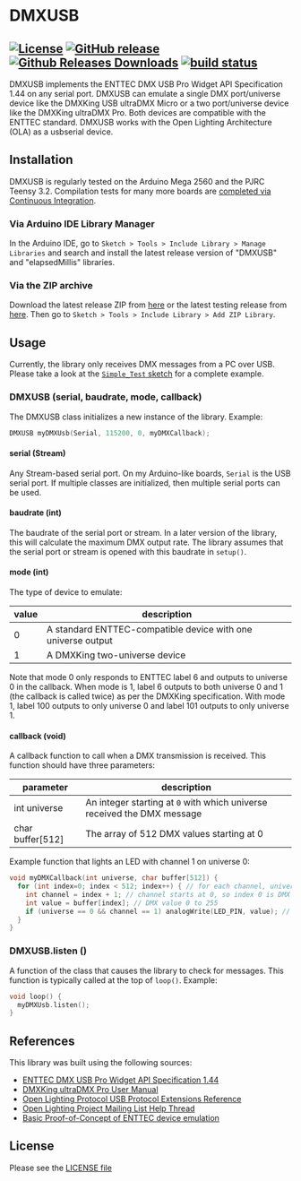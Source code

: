 DMXUSB
========
[![License](https://img.shields.io/github/license/DaAwesomeP/dmxusb.svg?style=flat-square)](https://github.com/DaAwesomeP/dmxusb/blob/master/LICENSE) [![GitHub release](https://img.shields.io/github/release/DaAwesomeP/dmxusb.svg?style=flat-square)](https://github.com/DaAwesomeP/dmxusb/releases/latest) [![Github Releases Downloads](https://img.shields.io/github/downloads/DaAwesomeP/dmxusb/latest/total.svg?style=flat-square)](https://github.com/DaAwesomeP/dmxusb/releases/latest) [![build status](https://img.shields.io/travis/DaAwesomeP/dmxusb.svg?maxAge=2592000&style=flat-square)](https://travis-ci.org/DaAwesomeP/dmxusb)
---
DMXUSB implements the ENTTEC DMX USB Pro Widget API Specification 1.44 on any serial port. DMXUSB can emulate a single DMX port/universe device like the DMXKing USB ultraDMX Micro or a two port/universe device like the DMXKing ultraDMX Pro. Both devices are compatible with the ENTTEC standard. DMXUSB works with the Open Lighting Architecture (OLA) as a usbserial device.

## Installation
DMXUSB is regularly tested on the Arduino Mega 2560 and the PJRC Teensy 3.2. Compilation tests for many more boards are [completed via Continuous Integration](https://travis-ci.org/DaAwesomeP/dmxusb).

### Via Arduino IDE Library Manager
In the Arduino IDE, go to `Sketch > Tools > Include Library > Manage Libraries` and search and install the latest release version of "DMXUSB" and "elapsedMillis" libraries.

### Via the ZIP archive
Download the latest release ZIP from [here](https://github.com/DaAwesomeP/dmxusb/releases/latest) or the latest testing release from [here](https://github.com/DaAwesomeP/dmxusb/archive/master.zip). Then go to `Sketch > Tools > Include Library > Add ZIP Library`.

## Usage
Currently, the library only receives DMX messages from a PC over USB. Please take a look at the [`Simple_Test` sketch](examples/Simple_Test/Simple_Test.ino) for a complete example.

### DMXUSB (serial, baudrate, mode, callback)
The DMXUSB class initializes a new instance of the library. Example:
```cpp
DMXUSB myDMXUsb(Serial, 115200, 0, myDMXCallback);
```

#### serial (Stream)
Any Stream-based serial port. On my Arduino-like boards, `Serial` is the USB serial port. If multiple classes are initialized, then multiple serial ports can be used.

#### baudrate (int)
The baudrate of the serial port or stream. In a later version of the library, this will calculate the maximum DMX output rate. The library assumes that the serial port or stream is opened with this baudrate in `setup()`.

#### mode (int)
The type of device to emulate:

| value | description                                                  |
|-------|--------------------------------------------------------------|
| 0     | A standard ENTTEC-compatible device with one universe output |
| 1     | A DMXKing two-universe device                                |

Note that mode 0 only responds to ENTTEC label 6 and outputs to universe 0 in the callback. When mode is 1, label 6 outputs to both universe 0 and 1 (the callback is called twice) as per the DMXKing specification. With mode 1, label 100 outputs to only universe 0 and label 101 outputs to only universe 1.

#### callback (void)
A callback function to call when a DMX transmission is received. This function should have three parameters:

| parameter          | description                                                             |
|--------------------|-------------------------------------------------------------------------|
| int universe       | An integer starting at `0` with which universe received the DMX message |
| char buffer[512]   | The array of 512 DMX values starting at 0                               |

Example function that lights an LED with channel 1 on universe 0:
```cpp
void myDMXCallback(int universe, char buffer[512]) {
  for (int index=0; index < 512; index++) { // for each channel, universe starts at 0
    int channel = index + 1; // channel starts at 0, so index 0 is DMX channel 1 and index 511 is DMX channel 512
    int value = buffer[index]; // DMX value 0 to 255
    if (universe == 0 && channel == 1) analogWrite(LED_PIN, value); // LED on channel 1 on universe 0
  }
}
```

### DMXUSB.listen ()
A function of the class that causes the library to check for messages. This function is typically called at the top of `loop()`. Example:
```cpp
void loop() {
  myDMXUsb.listen();
}
```

## References
This library was built using the following sources:

 - [ENTTEC DMX USB Pro Widget API Specification 1.44](https://dol2kh495zr52.cloudfront.net/pdf/misc/dmx_usb_pro_api_spec.pdf)
 - [DMXKing ultraDMX Pro User Manual](https://www.pjrc.com/teensy/td_uart.html)
 - [Open Lighting Protocol USB Protocol Extensions Reference](https://wiki.openlighting.org/index.php/USB_Protocol_Extensions#Device_Manufacturer.2C_Label_.3D_77.2C_no_data)
 - [Open Lighting Project Mailing List Help Thread](https://groups.google.com/forum/#!topic/open-lighting/SIMMzwRcxPY)
 - [Basic Proof-of-Concept of ENTTEC device emulation](https://github.com/PaulStoffregen/Lighting_Controller/blob/master/electronics/CorePlay/CorePlay.ino)

## License
Please see the [LICENSE file](LICENSE)
